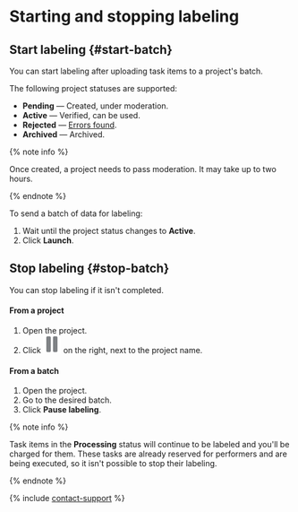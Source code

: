 # Starting and stopping labeling

## Start labeling {#start-batch}

You can start labeling after uploading task items to a project's batch.

The following project statuses are supported:

- **Pending** — Created, under moderation.
- **Active** — Verified, can be used.
- **Rejected** — [Errors found](quickstart.md#errors).
- **Archived** — Archived.

{% note info %}

Once created, a project needs to pass moderation. It may take up to two hours.

{% endnote %}

To send a batch of data for labeling:

1. Wait until the project status changes to **Active**.
1. Click **Launch**.

## Stop labeling {#stop-batch}

You can stop labeling if it isn't completed.

#### From a project

1. Open the project.
1. Click ![Pause](../_images/batch-pause.svg) on the right, next to the project name.

#### From a batch

1. Open the project.
1. Go to the desired batch.
1. Click **Pause labeling**.

{% note info %}

Task items in the **Processing** status will continue to be labeled and you'll be charged for them. These tasks are already reserved for performers and are being executed, so it isn't possible to stop their labeling.

{% endnote %}

{% include [contact-support](../_includes/contact-support.md) %}